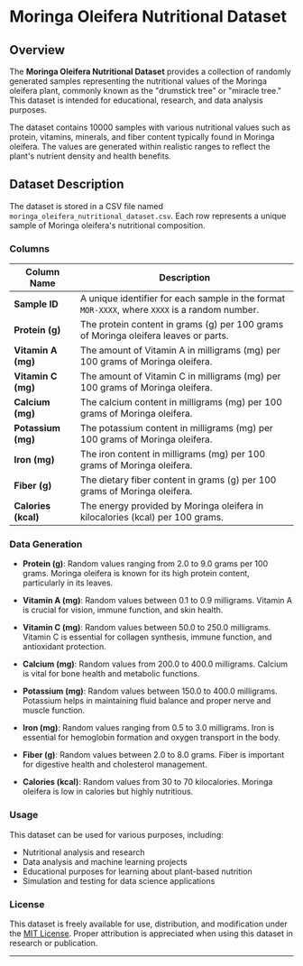 # Moringa Oleifera Nutritional Dataset

## Overview

The **Moringa Oleifera Nutritional Dataset** provides a collection of randomly generated samples representing the nutritional values of the Moringa oleifera plant, commonly known as the "drumstick tree" or "miracle tree." This dataset is intended for educational, research, and data analysis purposes.

The dataset contains 10000 samples with various nutritional values such as protein, vitamins, minerals, and fiber content typically found in Moringa oleifera. The values are generated within realistic ranges to reflect the plant's nutrient density and health benefits.

## Dataset Description

The dataset is stored in a CSV file named `moringa_oleifera_nutritional_dataset.csv`. Each row represents a unique sample of Moringa oleifera's nutritional composition.

### Columns

| Column Name       | Description                                                                                      |
|-------------------|--------------------------------------------------------------------------------------------------|
| **Sample ID**     | A unique identifier for each sample in the format `MOR-XXXX`, where `XXXX` is a random number.     |
| **Protein (g)**   | The protein content in grams (g) per 100 grams of Moringa oleifera leaves or parts.               |
| **Vitamin A (mg)**| The amount of Vitamin A in milligrams (mg) per 100 grams of Moringa oleifera.                     |
| **Vitamin C (mg)**| The amount of Vitamin C in milligrams (mg) per 100 grams of Moringa oleifera.                     |
| **Calcium (mg)**  | The calcium content in milligrams (mg) per 100 grams of Moringa oleifera.                         |
| **Potassium (mg)**| The potassium content in milligrams (mg) per 100 grams of Moringa oleifera.                       |
| **Iron (mg)**     | The iron content in milligrams (mg) per 100 grams of Moringa oleifera.                            |
| **Fiber (g)**     | The dietary fiber content in grams (g) per 100 grams of Moringa oleifera.                         |
| **Calories (kcal)**| The energy provided by Moringa oleifera in kilocalories (kcal) per 100 grams.                    |

### Data Generation

- **Protein (g)**: Random values ranging from 2.0 to 9.0 grams per 100 grams. Moringa oleifera is known for its high protein content, particularly in its leaves.
  
- **Vitamin A (mg)**: Random values between 0.1 to 0.9 milligrams. Vitamin A is crucial for vision, immune function, and skin health.

- **Vitamin C (mg)**: Random values between 50.0 to 250.0 milligrams. Vitamin C is essential for collagen synthesis, immune function, and antioxidant protection.

- **Calcium (mg)**: Random values from 200.0 to 400.0 milligrams. Calcium is vital for bone health and metabolic functions.

- **Potassium (mg)**: Random values between 150.0 to 400.0 milligrams. Potassium helps in maintaining fluid balance and proper nerve and muscle function.

- **Iron (mg)**: Random values ranging from 0.5 to 3.0 milligrams. Iron is essential for hemoglobin formation and oxygen transport in the body.

- **Fiber (g)**: Random values between 2.0 to 8.0 grams. Fiber is important for digestive health and cholesterol management.

- **Calories (kcal)**: Random values from 30 to 70 kilocalories. Moringa oleifera is low in calories but highly nutritious.

### Usage

This dataset can be used for various purposes, including:

- Nutritional analysis and research
- Data analysis and machine learning projects
- Educational purposes for learning about plant-based nutrition
- Simulation and testing for data science applications

### License

This dataset is freely available for use, distribution, and modification under the [MIT License](LICENSE). Proper attribution is appreciated when using this dataset in research or publication.


---
